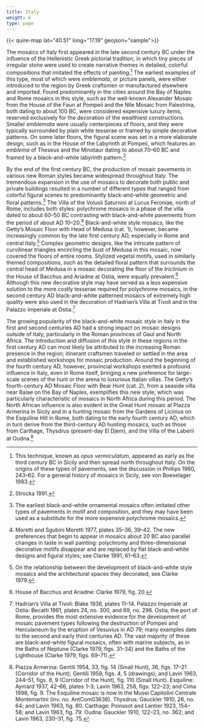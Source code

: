 ```yaml
---
title: Italy
weight: 6
type: page
---
```

{{< quire-map lat="40.51" long="17.19" geojson="sample">}}

The mosaics of Italy first appeared in the late second century BC under the
influence of the Hellenistic Greek pictorial tradition, in which tiny pieces of
irregular stone were used to create narrative themes in detailed, colorful
compositions that imitated the effects of painting.[^1] The earliest examples of
this type, most of which were *emblemata*, or picture panels, were either
introduced to the region by Greek craftsmen or manufactured elsewhere and
imported. Found predominantly in the cities around the Bay of Naples and Rome
mosaics in this style, such as the well-known Alexander Mosaic from the House of
the Faun at Pompeii and the Nile Mosaic from Palestrina, both dating to about
100 BC, were considered expensive luxury items, reserved exclusively for the
decoration of the wealthiest constructions. Smaller *emblemata* were usually
centerpieces of floors, and they were typically surrounded by plain white
tesserae or framed by simple decorative patterns. On some later floors, the
figural scene was set in a more elaborate design, such as in the House of the
Labyrinth at Pompeii, which features an *emblema* of Theseus and the Minotaur
dating to about 70–60 BC and framed by a black-and-white labyrinth pattern.[^2]

By the end of the first century BC, the production of mosaic pavements in
various new Roman styles became widespread throughout Italy. The tremendous
expansion in the use of mosaics to decorate both public and private buildings
resulted in a number of different types that ranged from colorful figural scenes
to predominantly black-and-white geometric and floral patterns.[^3] The Villa of
the Volusii Saturnini at Lucus Feroniae, north of Rome, includes both styles:
polychrome mosaics in a phase of the villa dated to about 60–50 BC contrasting
with black-and-white pavements from the period of about AD 10–20.[^4]
Black-and-white style mosaics, like the Getty’s Mosaic Floor with Head of Medusa
(cat. 1), however, became increasingly common by the late first century AD,
especially in Rome and central Italy.[^5] Complex geometric designs, like the
intricate pattern of curvilinear triangles encircling the bust of Medusa in this
mosaic, now covered the floors of entire rooms. Stylized vegetal motifs, used in
similarly themed compositions, such as the detailed floral pattern that
surrounds the central head of Medusa in a mosaic decorating the floor of the
*triclinium* in the House of Bacchus and Ariadne at Ostia, were equally
prevalent.[^6] Although this new decorative style may have served as a less
expensive solution to the more costly tesserae required for polychrome mosaics,
in the second century AD black-and-white patterned mosaics of extremely high
quality were also used in the decoration of Hadrian’s Villa at Tivoli and in the
Palazzo Imperiale at Ostia.[^7]

The growing popularity of the black-and-white mosaic style in Italy in the first
and second centuries AD had a strong impact on mosaic designs outside of Italy,
particularly in the Roman provinces of Gaul and North Africa. The introduction
and diffusion of this style in these regions in the first century AD can most
likely be attributed to the increasing Roman presence in the region; itinerant
craftsmen traveled or settled in the area and established workshops for mosaic
production. Around the beginning of the fourth century AD, however, provincial
workshops exerted a profound influence in Italy, even in Rome itself, bringing a
new preference for large-scale scenes of the hunt or the arena to luxurious
Italian villas. The Getty’s fourth-century AD Mosaic Floor with Bear Hunt (cat.
2), from a seaside villa near Baiae on the Bay of Naples, exemplifies this new
style, which was particularly characteristic of mosaics in North Africa during
this period. The North African influence is also evident in the Great Hunt
mosaic at Piazza Armerina in Sicily and in a hunting mosaic from the Gardens of
Licinius on the Esquiline Hill in Rome, both dating to the early fourth century
AD, which in turn derive from the third-century AD hunting mosaics, such as
those from Carthage, Thysdrus (present-day El Djem), and the Villa of the
Laberii at Oudna.[^8]

[^1]: This technique, known as *opus vermiculatum*, appeared as early as the third century BC in Sicily and then spread north throughout Italy. On the origins of these types of pavements, see the discussion in Phillips 1960, 243–62. For a general history of mosaics in Sicily, see von Boeselager 1983.

[^2]: Strocka 1991.

[^3]: The earliest black-and-white ornamental mosaics often imitated other types of pavements in motif and composition, and they may have been used as a substitute for the more expensive polychrome mosaics.

[^4]: Moretti and Sgubini Moretti 1977, plates 35–36, 39–42. The new preferences that begin to appear in mosaics about 20 BC also parallel changes in taste in wall painting: polychromy and three-dimensional decorative motifs disappear and are replaced by flat black-and-white designs and figural styles; see Clarke 1991, 61–63.

[^5]: On the relationship between the development of black-and-white style mosaics and the architectural spaces they decorated, see Clarke 1979.

[^6]: House of Bacchus and Ariadne: Clarke 1979, fig. 20.

[^7]: Hadrian’s Villa at Tivoli: Blake 1936, plates 11–14. Palazzo Imperiale at Ostia: Becatti 1961, plates 24, no. 300, and 69, no. 296. Ostia, the port of Rome, provides the most extensive evidence for the development of mosaic pavement types following the destruction of Pompeii and Herculaneum by the eruption of Vesuvius in AD 79; many examples date to the second and early third centuries AD. The vast majority of these are black-and-white figural mosaics, often with marine subjects, as in the Baths of Neptune (Clarke 1979, figs. 31–34) and the Baths of the Lighthouse (Clarke 1979, figs. 69–71).

[^8]: Piazza Armerina: Gentili 1954, 33, fig. 14 (Small Hunt), 36, figs. 17–21 (Corridor of the Hunt); Gentili 1959, figs. 4, 5 (drawings); and Lavin 1963, 244–51, figs. 8, 9 (Corridor of the Hunt), fig. 110 (Small Hunt). Esquiline: Aymard 1937, 42–66, plates 1–3; Lavin 1963, 258, figs. 122–23; and Cima 1998, fig. 9. The Esquiline mosaic is now in the Musei Capitolini Centrale Montemartini (inv. no. AntCom03636). Thysdrus: Gauckler 1910, 26, no. 64; and Lavin 1963, fig. 80. Carthage: Poinssot and Lantier 1923, 154–58; and Lavin 1963, fig. 79. Oudna: Gauckler 1910, 122–23, no. 362; and Lavin 1963, 230–31, fig. 75.
